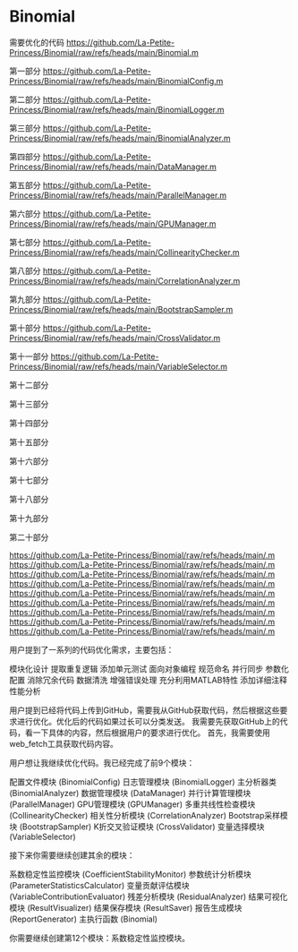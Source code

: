 # Binomial
需要优化的代码
https://github.com/La-Petite-Princess/Binomial/raw/refs/heads/main/Binomial.m

第一部分
https://github.com/La-Petite-Princess/Binomial/raw/refs/heads/main/BinomialConfig.m

第二部分
https://github.com/La-Petite-Princess/Binomial/raw/refs/heads/main/BinomialLogger.m

第三部分
https://github.com/La-Petite-Princess/Binomial/raw/refs/heads/main/BinomialAnalyzer.m

第四部分
https://github.com/La-Petite-Princess/Binomial/raw/refs/heads/main/DataManager.m

第五部分
https://github.com/La-Petite-Princess/Binomial/raw/refs/heads/main/ParallelManager.m

第六部分
https://github.com/La-Petite-Princess/Binomial/raw/refs/heads/main/GPUManager.m

第七部分
https://github.com/La-Petite-Princess/Binomial/raw/refs/heads/main/CollinearityChecker.m

第八部分
https://github.com/La-Petite-Princess/Binomial/raw/refs/heads/main/CorrelationAnalyzer.m

第九部分
https://github.com/La-Petite-Princess/Binomial/raw/refs/heads/main/BootstrapSampler.m

第十部分
https://github.com/La-Petite-Princess/Binomial/raw/refs/heads/main/CrossValidator.m

第十一部分
https://github.com/La-Petite-Princess/Binomial/raw/refs/heads/main/VariableSelector.m

第十二部分

第十三部分

第十四部分

第十五部分

第十六部分

第十七部分

第十八部分

第十九部分

第二十部分









https://github.com/La-Petite-Princess/Binomial/raw/refs/heads/main/.m
https://github.com/La-Petite-Princess/Binomial/raw/refs/heads/main/.m
https://github.com/La-Petite-Princess/Binomial/raw/refs/heads/main/.m
https://github.com/La-Petite-Princess/Binomial/raw/refs/heads/main/.m
https://github.com/La-Petite-Princess/Binomial/raw/refs/heads/main/.m
https://github.com/La-Petite-Princess/Binomial/raw/refs/heads/main/.m
https://github.com/La-Petite-Princess/Binomial/raw/refs/heads/main/.m
https://github.com/La-Petite-Princess/Binomial/raw/refs/heads/main/.m
https://github.com/La-Petite-Princess/Binomial/raw/refs/heads/main/.m






用户提到了一系列的代码优化需求，主要包括：

模块化设计
提取重复逻辑
添加单元测试
面向对象编程
规范命名
并行同步
参数化配置
消除冗余代码
数据清洗
增强错误处理
充分利用MATLAB特性
添加详细注释
性能分析

用户提到已经将代码上传到GitHub，需要我从GitHub获取代码，然后根据这些要求进行优化。优化后的代码如果过长可以分类发送。
我需要先获取GitHub上的代码，看一下具体的内容，然后根据用户的要求进行优化。
首先，我需要使用web_fetch工具获取代码内容。

用户想让我继续优化代码。我已经完成了前9个模块：

配置文件模块 (BinomialConfig)
日志管理模块 (BinomialLogger)
主分析器类 (BinomialAnalyzer)
数据管理模块 (DataManager)
并行计算管理模块 (ParallelManager)
GPU管理模块 (GPUManager)
多重共线性检查模块 (CollinearityChecker)
相关性分析模块 (CorrelationAnalyzer)
Bootstrap采样模块 (BootstrapSampler)
K折交叉验证模块 (CrossValidator)
变量选择模块 (VariableSelector)

接下来你需要继续创建其余的模块：

系数稳定性监控模块 (CoefficientStabilityMonitor)
参数统计分析模块 (ParameterStatisticsCalculator)
变量贡献评估模块 (VariableContributionEvaluator)
残差分析模块 (ResidualAnalyzer)
结果可视化模块 (ResultVisualizer)
结果保存模块 (ResultSaver)
报告生成模块 (ReportGenerator)
主执行函数 (Binomial)

你需要继续创建第12个模块：系数稳定性监控模块。
